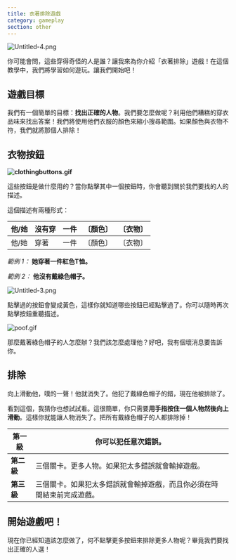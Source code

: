 ```yaml
---
title: 衣著排除遊戲
category: gameplay
section: other
---
```

![Untitled-4.png](https://help.studycat.com/hc/article_attachments/34921324100889)

你可能會問，這些穿得奇怪的人是誰？讓我來為你介紹「衣著排除」遊戲！在這個教學中，我們將學習如何遊玩。讓我們開始吧！

## **遊戲目標**

我們有一個簡單的目標：**找出正確的人物**。我們要怎麼做呢？利用他們糟糕的穿衣品味來找出答案！我們將使用他們衣服的顏色來縮小搜尋範圍。如果顏色與衣物不符，我們就將那個人排除！

## **衣物按鈕**

**![clothingbuttons.gif](https://help.studycat.com/hc/article_attachments/34921310348441)**

這些按鈕是做什麼用的？當你點擊其中一個按鈕時，你會聽到關於我們要找的人的描述。

這個描述有兩種形式：

| 他/她 | 沒有穿 | 一件 | 〔顏色〕 | 〔衣物〕 |
| --- | --- | --- | --- | --- |
| 他/她 | 穿著 | 一件 | 〔顏色〕 | 〔衣物〕 |

*範例 1：* **她穿著一件紅色T恤。**

*範例 2：* **他沒有戴綠色帽子。**

![Untitled-3.png](https://help.studycat.com/hc/article_attachments/34921324104985)  

點擊過的按鈕會變成黃色，這樣你就知道哪些按鈕已經點擊過了。你可以隨時再次點擊按鈕重聽描述。

![poof.gif](https://help.studycat.com/hc/article_attachments/34921324114329)

那麼戴著綠色帽子的人怎麼辦？我們該怎麼處理他？好吧，我有個壞消息要告訴你。

## **排除**

向上滑動他，噗的一聲！他就消失了。他犯了戴綠色帽子的錯，現在他被排除了。

看到這個，我猜你也想試試看。這很簡單，你只需要**用手指按住一個人物然後向上滑動**。這樣你就能讓人物消失了。把所有戴綠色帽子的人都排除掉！

| **第一級** | 你可以犯任意次錯誤。 |
| --- | --- |
| **第二級** | 三個關卡。更多人物。如果犯太多錯誤就會輸掉遊戲。 |
| **第三級** | 三個關卡。如果犯太多錯誤就會輸掉遊戲，而且你必須在時間結束前完成遊戲。 |

## **開始遊戲吧！**

現在你已經知道該怎麼做了，何不點擊更多按鈕來排除更多人物呢？畢竟我們要找出正確的人選！
